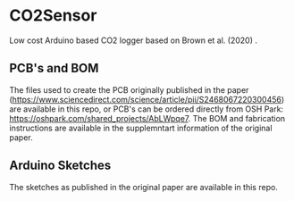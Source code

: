 # CO2Sensor
Low cost Arduino based CO2 logger based on Brown et al. (2020) . 

## PCB's and BOM
The files used to create the PCB originally published in the paper (https://www.sciencedirect.com/science/article/pii/S2468067220300456) are available in this repo, or PCB's can be ordered directly from OSH Park: https://oshpark.com/shared_projects/AbLWpqe7. The BOM and fabrication instructions are available in the supplemntart information of the original paper. 

## Arduino Sketches
The sketches as published in the original paper are available in this repo. 
